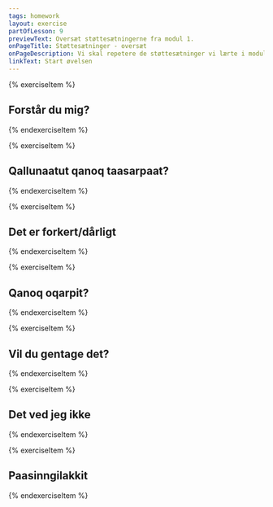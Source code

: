 ```yaml
---
tags: homework
layout: exercise
partOfLesson: 9
previewText: Oversæt støttesætningerne fra modul 1.
onPageTitle: Støttesætninger - oversæt
onPageDescription: Vi skal repetere de støttesætninger vi lærte i modul 1. Oversæt sætningerne til enten dansk eller grønlandsk.
linkText: Start øvelsen
---
```


{% exerciseItem %}

## Forstår du mig?
<single-input data-label="Nutseruk" ></single-input>
<feedback-message data-content="Forstår du mig? hedder: Paasivinga?"></feedback-message>
{% endexerciseItem %}

{% exerciseItem %}

## Qallunaatut qanoq taasarpaat?
<single-input data-label="Nutseruk" ></single-input>
<feedback-message data-content="Qallunaatut qanoq taasarpaat? betyder: Hvad hedder det på dansk?"></feedback-message>
{% endexerciseItem %}

{% exerciseItem %}

## Det er forkert/dårligt
<single-input data-label="Nutseruk" ></single-input>
<feedback-message data-content="Det er forkert/dårligt hedder: Ajorpoq"></feedback-message>
{% endexerciseItem %}

{% exerciseItem %}

## Qanoq oqarpit?
<single-input data-label="Nutseruk" ></single-input>
<feedback-message data-content="Qanoq oqarpit? betyder: Hvad siger du?"></feedback-message>
{% endexerciseItem %}

{% exerciseItem %}

## Vil du gentage det?
<single-input data-label="Nutseruk" ></single-input>
<feedback-message data-content="Vil du gentage det? hedder: Uteqqilaaruk"></feedback-message>
{% endexerciseItem %}

{% exerciseItem %}

## Det ved jeg ikke
<single-input data-label="Nutseruk" ></single-input>
<feedback-message data-content="Det ved jeg ikke hedder: Naluara"></feedback-message>
{% endexerciseItem %}

{% exerciseItem %}

## Paasinngilakkit
<single-input data-label="Nutseruk" ></single-input>
<feedback-message data-content="Paasinngilakkit betyder: Jeg forstår dig ikke"></feedback-message>
{% endexerciseItem %}
